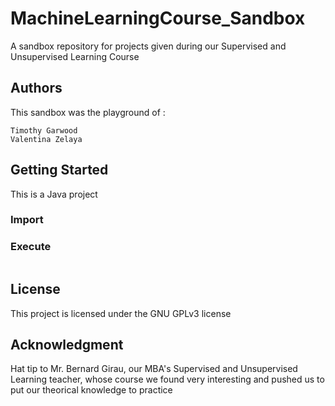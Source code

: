 # MachineLearningCourse_Sandbox
A sandbox repository for projects given during our Supervised and Unsupervised Learning Course
 
## Authors
This sandbox was the playground of :
```
Timothy Garwood
Valentina Zelaya
```

## Getting Started
This is a Java project 

### Import


### Execute 
```

```

## License
This project is licensed under the GNU GPLv3 license

## Acknowledgment
Hat tip to Mr. Bernard Girau, our MBA's Supervised and Unsupervised Learning teacher, whose course we found very interesting and pushed us to put our theorical knowledge to practice 



